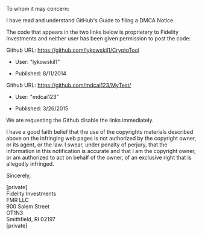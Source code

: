 To whom it may concern:

I have read and understand GitHub's Guide to filing a DMCA Notice.

The code that appears in the two links below is proprietary to Fidelity Investments and neither user has been given permission to post the code:

Github URL: https://github.com/lykowskil1/CryptoTool

* User: "lykowskil1"

* Published: 8/11/2014

Github URL: https://github.com/mdcai123/MyTest/

* User: "mdcai123"

* Published: 3/26/2015

We are requesting the Github disable the links immediately.

I have a good faith belief that the use of the copyrights materials described above on the infringing web pages is not authorized by the copyright owner, or its agent, or the law. I swear, under penalty of perjury, that the information in this notification is accurate and that I am the copyright owner, or am authorized to act on behalf of the owner, of an exclusive right that is allegedly infringed.

Sincerely,

[private]  
Fidelity Investments  
FMR LLC  
900 Salem Street  
OT1N3  
Smithfield, RI 02197  
[private]
